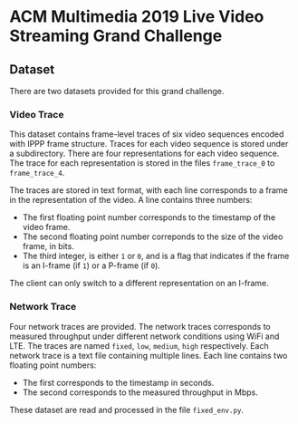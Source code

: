 # ACM Multimedia 2019 Live Video Streaming Grand Challenge 
## Dataset
There are two datasets provided for this grand challenge. 

### Video Trace

This dataset contains frame-level traces of six video sequences encoded with IPPP frame structure.  Traces for each video sequence is stored under a subdirectory.  There are four representations for each video sequence.  The trace for each representation is stored in the files `frame_trace_0` to `frame_trace_4`. 

The traces are stored in text format, with each line corresponds to a frame in the representation of the video.  A line contains three numbers:

- The first floating point number corresponds to the timestamp of the video frame.
- The second floating point number correponds to the size of the video frame, in bits.
- The third integer, is either `1` or `0`, and is a flag that indicates if the frame is an I-frame (if `1`) or a P-frame (if `0`).

The client can only switch to a different representation on an I-frame.

### Network Trace

Four network traces are provided.  The network traces corresponds to measured throughput under different network conditions using WiFi and LTE.  The traces are named `fixed`, `low`, `medium`, `high` respectively.  Each network trace is a text file containing multiple lines.  Each line contains two floating point numbers:

- The first corresponds to the timestamp in seconds.
- The second corresponds to the measured throughput in Mbps.

These dataset are read and processed in the file `fixed_env.py`. 
